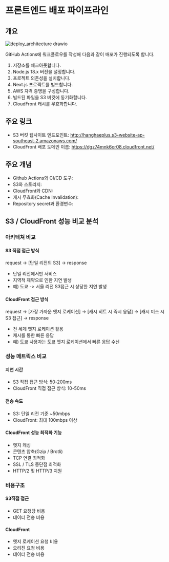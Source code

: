 # 프론트엔드 배포 파이프라인

## 개요

![deploy_architecture drawio](https://github.com/user-attachments/assets/10d9a462-8b0d-4d14-a958-252af1adcb48)

GitHub Actions에 워크플로우를 작성해 다음과 같이 배포가 진행되도록 합니다.

1. 저장소를 체크아웃합니다.
2. Node.js 18.x 버전을 설정합니다.
3. 프로젝트 의존성을 설치합니다.
4. Next.js 프로젝트를 빌드합니다.
5. AWS 자격 증명을 구성합니다.
6. 빌드된 파일을 S3 버킷에 동기화합니다.
7. CloudFront 캐시를 무효화합니다.

## 주요 링크
 - S3 버킷 웹사이트 엔드포인트: http://hanghaeplus.s3-website-ap-southeast-2.amazonaws.com/
 - CloudFront 배포 도메인 이름: https://dgz74mnk6or08.cloudfront.net/

## 주요 개념
 - Github Actions와 CI/CD 도구:
 - S3와 스토리지:
 - CloudFront와 CDN:
 - 캐시 무효화(Cache Invalidation):
 - Repository secret과 환경변수:

## S3 / CloudFront 성능 비교 분석

### 아키텍쳐 비교

#### S3 직접 접근 방식

request → [단일 리전의 S3] → response
 - 단일 리전에서만 서비스
 - 지역적 제약으로 인한 지연 발생
 - 예) 도쿄 -> 서울 리전 S3접근 시 상당한 지연 발생

#### CloudFront 접근 방식

request → [가장 가까운 엣지 로케이션] → [캐시 히트 시 즉시 응답] → [캐시 미스 시 S3 접근] → response
 - 전 세계 엣지 로케이션 활용
 - 캐시를 통한 빠른 응답
 - 예) 도쿄 사용자는 도쿄 엣지 로케이션에서 빠른 응답 수신

### 성능 메트릭스 비교
#### 지연 시간
 - S3 직접 접근 방식: 50-200ms
 - CloudFront 직접 접근 방식: 10-50ms

#### 전송 속도
 - S3: 단일 리전 기준 ~50mbps
 - CloudFront: 최대 100mbps 이상

#### CloudFront 성능 최적화 기능
 - 엣지 캐싱
 - 콘텐츠 압축(Gzip / Brotli)
 - TCP 연결 최적화
 - SSL / TLS 종단점 최적화
 - HTTP/2 및 HTTP/3 지원

### 비용구조
#### S3직접 접근
 - GET 요청당 비용
 - 데이터 전송 비용

#### CloudFront
 - 엣지 로케이션 요청 비용
 - 오리진 요청 비용
 - 데이터 전송 비용
